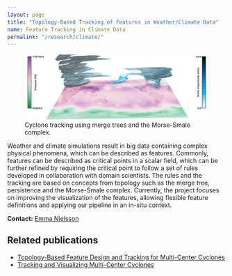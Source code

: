 ```yaml
---
layout: page
title: "Topology-Based Tracking of Features in Weather/Climate Data"
name: Feature Tracking in Climate Data
permalink: "/research/climate/"
---
```


<figure>
    <img src="/images/climate-cyclonetracking.png" width="600" alt="Cyclone tracking" itemprop="image">
    <figcaption class="text-right">
        Cyclone tracking using merge trees and the Morse-Smale complex.
    </figcaption>
</figure>

Weather and climate simulations result in big data containing complex physical phenomena, which can be described as features. Commonly, features can be described as critical points in a scalar field, which can be further refined by requiring the critical point to follow a set of rules developed in collaboration with domain scientists. The rules and the tracking are based on concepts from topology such as the merge tree, persistence and the Morse-Smale complex. Currently, the project focuses on improving the visualization of the features, allowing flexible feature definitions and applying our pipeline in an in-situ context. 

**Contact:** [Emma Nielsson](/staff/emmni91/)

## Related publications

- [Topology-Based Feature Design and Tracking for Multi-Center Cyclones](https://arxiv.org/abs/2011.08676) 
- [Tracking and Visualizing Multi-Center Cyclones](https://osf.io/jqtua)
